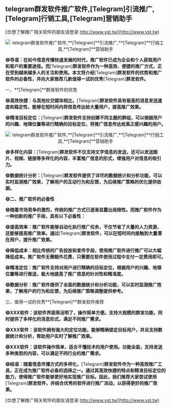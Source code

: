 ## **telegram群发软件推广软件,**[Telegram]**引流推广,**[Telegram]**行销工具,**[Telegram]**营销助手**

[😍想了解推广相关软件的朋友请登录 http://www.vst.tw](http://www.vst.tw)

 <center><img src="https://vst.tw/MP4/tuiguang/png/5.png" alt="telegram群发软件推广软件,**[Telegram]**引流推广,**[Telegram]**行销工具,**[Telegram]**营销助手"></center>

**😄导语：在如今信息传播快速发展的时代，推广软件已成为企业和个人获取用户和客户的重要途径。而**[Telegram]**群发软件作为一种高效、便捷的推广方式，正在受到越来越多人的关注和使用。本文将介绍**[Telegram]**群发软件的优势和推广软件的必备性，并向大家推荐几款值得一试的优秀**[Telegram]**群发软件。**

一、**[Telegram]**群发软件的优势

**😄高效快捷：与其他社交媒体相比，**[Telegram]**群发软件具有极高的消息发送速度和稳定性，能够在短时间内将信息传达给大量用户，提高推广效果。**

**😄精准目标定位：**[Telegram]**群发软件支持创建不同主题的群组，可以根据用户的兴趣、地理位置等进行精确的目标定位，将推广信息传达给真正感兴趣的用户。**

 <center><img src="https://vst.tw/MP4/tuiguang/png/5.png" alt="telegram群发软件推广软件,**[Telegram]**引流推广,**[Telegram]**行销工具,**[Telegram]**营销助手"></center>

**😄多样化内容：**[Telegram]**群发软件不仅支持文字信息的发送，还可以发送图片、视频、链接等多样化的内容，丰富推广信息的形式，增强用户对信息的吸引力。**

**😄数据统计分析：**[Telegram]**群发软件提供了详尽的数据统计和分析功能，可以实时监测推广效果，了解用户的互动行为和反馈，为后续推广策略的优化提供依据。**

**😄二、推广软件的必备性**

**😄随着市场竞争的激烈，传统的推广方式已逐渐显露出局限性。而推广软件作为一种创新的推广手段，具有以下必备性：**

**😄提高效率：推广软件能够自动化执行推广任务，不仅节省了大量的人力资源，还能够提高推广效率。通过**[Telegram]**群发软件，可以在短时间内接触到大量潜在用户，提升推广效果。**

**😄降低成本：相比传统的广告投放和宣传手段，使用推广软件进行推广可以大幅降低成本。推广软件无需额外花费，只需要在软件使用过程中支付一定费用即可。**

**😄精准定位：推广软件支持对用户进行精确的目标定位，根据用户的兴趣、地理位置等进行推送，极大地提高了推广信息的针对性和精准度。**

**😄数据分析：推广软件提供了全面的数据统计和分析功能，可以实时监测推广效果，了解用户的行为和反馈，为后续推广策略调整提供参考。**

三、值得一试的优秀**[Telegram]**群发软件推荐

**😄XXX软件：该软件界面简洁明了，操作简单方便。支持大规模的群发功能，同时提供了多样化的消息形式，满足不同推广需求。**

**😄XXX软件：该软件拥有强大的定位功能，能够精确锁定目标用户，并且支持数据统计和分析，帮助用户实时了解推广效果。**

**😄XXX软件：该软件操作简单，适合不懂技术的用户使用。功能全面，支持发送多种类型的内容，可以满足不同行业的推广需求。**

**😄结语：随着信息传播方式的多样化，**[Telegram]**群发软件作为一种高效推广工具，正在成为推广软件必备的选择之一。通过其高效快捷的特点和精准目标定位的能力，使得推广软件能够更好地实现推广目标。因此，我们推荐大家尝试使用**[Telegram]**群发软件，并结合优秀的软件进行推广活动，以获得更好的推广效果。**

[😍想了解推广相关软件的朋友请登录 http://www.vst.tw](http://www.vst.tw)



